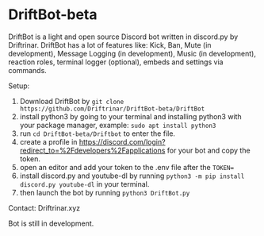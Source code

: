 # DriftBot-beta
DriftBot is a light and open source Discord bot written in discord.py by Driftrinar. DriftBot has a lot of features like: Kick, Ban, Mute (in development), Message Logging (in development), Music (in development), reaction roles, terminal logger (optional), embeds and settings via commands.


Setup:
1. Download DriftBot by `git clone https://github.com/Driftrinar/DriftBot-beta/DriftBot`
2. install python3 by going to your terminal and installing python3 with your package manager, example: `sudo apt install python3`
3. run `cd DriftBot-beta/Driftbot` to enter the file.
4. create a profile in https://discord.com/login?redirect_to=%2Fdevelopers%2Fapplications for your bot and copy the token.
5. open an editor and add your token to the .env file after the `TOKEN=`
6. install discord.py and youtube-dl by running `python3 -m pip install discord.py youtube-dl` in your terminal.
7. then launch the bot by running `python3 DriftBot.py`

Contact: Driftrinar.xyz

Bot is still in development.
